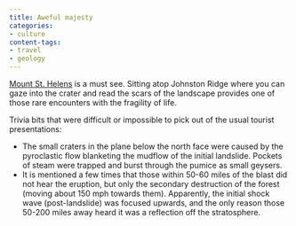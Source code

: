```yaml
---
title: Aweful majesty
categories:
- culture
content-tags:
- travel
- geology
---
```


[Mount St. Helens][1] is a must see.  Sitting atop Johnston Ridge where you can gaze into the crater and read the scars of the landscape provides one of those rare encounters with the fragility of life.

   [1]: http://www.fs.fed.us/gpnf/mshnvm/

Trivia bits that were difficult or impossible to pick out of the usual tourist presentations:
- The small craters in the plane below the north face were caused by the pyroclastic flow blanketing the mudflow of the initial landslide.  Pockets of steam were trapped and burst through the pumice as small geysers.
- It is mentioned a few times that those within 50-60 miles of the blast did not hear the eruption, but only the secondary destruction of the forest (moving about 150 mph towards them).  Apparently, the initial shock wave (post-landslide) was focused upwards, and the only reason those 50-200 miles away heard it was a reflection off the stratosphere.

